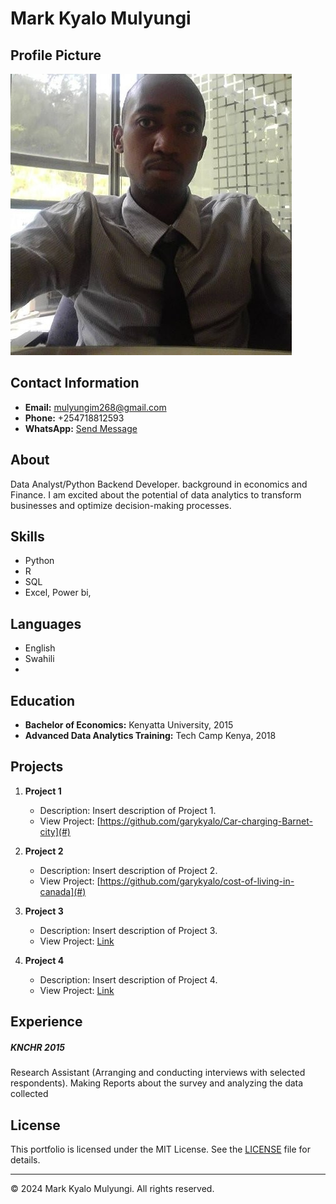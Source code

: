 # Mark Kyalo Mulyungi

## Profile Picture

![Profile Picture](profile.jpg)

## Contact Information

- **Email:** mulyungim268@gmail.com
- **Phone:** +254718812593
- **WhatsApp:** [Send Message](https://wa.me/254718812593)

## About

Data Analyst/Python Backend Developer. background in economics and Finance. I am excited about the potential of data analytics to transform businesses and optimize decision-making processes.

## Skills

- Python
- R
- SQL
- Excel, Power bi,

## Languages

- English
- Swahili
-

## Education

- **Bachelor of Economics:** Kenyatta University, 2015
- **Advanced Data Analytics Training:** Tech Camp Kenya, 2018

## Projects

1. **Project 1**

   - Description: Insert description of Project 1.
   - View Project: [https://github.com/garykyalo/Car-charging-Barnet-city](#)

2. **Project 2**

   - Description: Insert description of Project 2.
   - View Project: [https://github.com/garykyalo/cost-of-living-in-canada](#)

3. **Project 3**

   - Description: Insert description of Project 3.
   - View Project: [Link](#)

4. **Project 4**
   - Description: Insert description of Project 4.
   - View Project: [Link](#)

## Experience

##### KNCHR 2015

Research Assistant (Arranging and conducting interviews with selected respondents). Making Reports about the survey and analyzing the data collected

## License

This portfolio is licensed under the MIT License. See the [LICENSE](LICENSE) file for details.

---

&copy; 2024 Mark Kyalo Mulyungi. All rights reserved.
